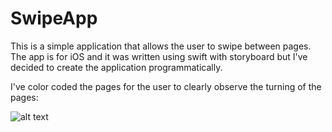 # SwipeApp

This is a simple application that allows the user to swipe between pages. The app is for iOS and it was written using swift with storyboard but I've decided to create the application programmatically.

I've color coded the pages for the user to clearly observe the turning of the pages:

![alt text](https://github.com/[frankroque]/[SwipeApp]/blob/[main]/Page1.jpg?raw=true)

